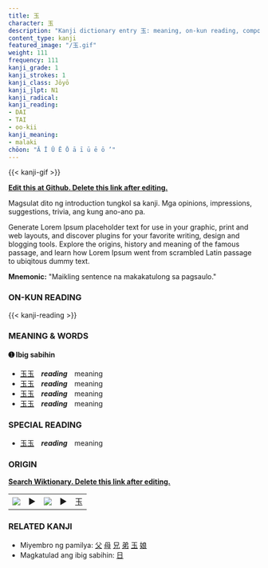 ```yaml
---
title: 玉
character: 玉
description: "Kanji dictionary entry 玉: meaning, on-kun reading, compounds, origin, related kanji"
content_type: kanji
featured_image: "/玉.gif"
weight: 111
frequency: 111
kanji_grade: 1
kanji_strokes: 1
kanji_class: Jōyō
kanji_jlpt: N1
kanji_radical: 
kanji_reading: 
- DAI
- TAI
- oo-kii
kanji_meaning:
- malaki
chōon: "Ā Ī Ū Ē Ō ā ī ū ē ō ’"
---
```

[//]: # (Don't edit the line below. Kanji animated GIF code is automatically generated.)
{{< kanji-gif >}}

[//]: # (Edit below this line.)

**[Edit this at Github. Delete this link after editing.](https://github.com/tim0g/tim/tree/main/content/kanji/玉/index.md)**

Magsulat dito ng introduction tungkol sa kanji. Mga opinions, impressions, suggestions, trivia, ang kung ano-ano pa.

Generate Lorem Ipsum placeholder text for use in your graphic, print and web layouts, and discover plugins for your favorite writing, design and blogging tools. Explore the origins, history and meaning of the famous passage, and learn how Lorem Ipsum went from scrambled Latin passage to ubiqitous dummy text.
 
**Mnemonic:** "Maikling sentence na makakatulong sa pagsaulo."

### ON-KUN READING

[//]: # (Don't edit the line below. ON-KUN READING code is automatically generated.)
{{< kanji-reading >}}

### MEANING & WORDS

#### ➊ **Ibig sabihin**
  - [玉](../玉)[玉](../玉)　***reading***　meaning
  - [玉](../玉)[玉](../玉)　***reading***　meaning
  - [玉](../玉)[玉](../玉)　***reading***　meaning
  - [玉](../玉)[玉](../玉)　***reading***　meaning

### SPECIAL READING
  - [玉](../玉)[玉](../玉)　***reading***　meaning

### ORIGIN

**[Search Wiktionary. Delete this link after editing.](https://wiktionary.org/wiki/玉)**
<table class="kanji-table"><tr><td>
<img src="60px-玉-bronze.svg.png">
</td><td>▶</td><td>
<img src="60px-玉-oracle.svg.png">
</td><td>▶</td>
<td class="kanji-origin">玉</td>
</tr></table>

### RELATED KANJI
- Miyembro ng pamilya: [父](../父) [母](../母) [兄](../兄) [弟](../弟) [玉](../玉) [娘](../娘)
- Magkatulad ang ibig sabihin: [日](../日)
